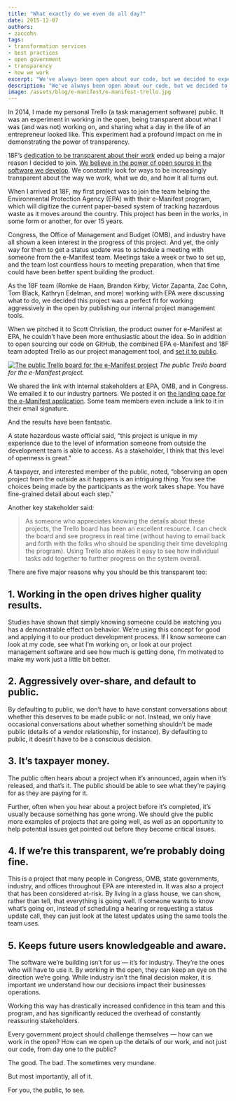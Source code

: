 ```yaml
---
title: "What exactly do we even do all day?"
date: 2015-12-07
authors:
- zaccohn
tags:
- transformation services
- best practices
- open government
- transparency
- how we work
excerpt: "We've always been open about our code, but we decided to experiment with being open with our project management as well. We've opened up the Trello board for a project we're working on with the Environmental Protection Agency to the public, and the results have been fantastic."
description: "We've always been open about our code, but we decided to experiment with being open with our project management as well. We've opened up the Trello board for a project we're working on with the Environmental Protection Agency to the public, and the results have been fantastic."
image: /assets/blog/e-manifest/e-manifest-trello.jpg
---
```


In 2014, I made my personal Trello (a task management software) public.
It was an experiment in working in the open, being transparent about
what I was (and was not) working on, and sharing what a day in the life
of an entrepreneur looked like. This experiment had a profound impact on
me in demonstrating the power of transparency.

18F’s [dedication to be transparent about their
work](https://18f.gsa.gov/2014/07/31/working-in-public-from-day-1/)
ended up being a major reason I decided to join. [We believe in the
power of open source in the software we
develop](https://18f.gsa.gov/2014/07/29/18f-an-open-source-team/). We
constantly look for ways to be increasingly transparent about the way we
work, what we do, and how it all turns out.

When I arrived at 18F, my first project was to join the team helping the
Environmental Protection Agency (EPA) with their e-Manifest program,
which will digitize the current paper-based system of tracking hazardous
waste as it moves around the country. This project has been in the
works, in some form or another, for over 15 years.

Congress, the Office of Management and Budget (OMB), and industry have
all shown a keen interest in the progress of this project. And yet, the
only way for them to get a status update was to schedule a meeting with
someone from the e-Manifest team. Meetings take a week or two to set up,
and the team lost countless hours to meeting preparation, when that time
could have been better spent building the product.

As the 18F team (Romke de Haan, Brandon Kirby, Victor Zapanta, Zac Cohn,
Tom Black, Kathryn Edelman, and more) working with EPA were discussing
what to do, we decided this project was a perfect fit for working
aggressively in the open by publishing our internal project management
tools.

When we pitched it to Scott Christian, the product owner for e-Manifest
at EPA, he couldn’t have been more enthusiastic about the idea. So in
addition to open sourcing our code on GitHub, the combined EPA
e-Manifest and 18F team adopted Trello as our project management tool,
and [set it to public](https://trello.com/b/0geMlbgF/epa-emanifest).

[![The public Trello board for the e-Manifest project]({{site.baseurl}}/assets/blog/e-manifest/e-manifest-trello.jpg)](https://trello.com/b/0geMlbgF/epa-emanifest)
*The public Trello board for the e-Manifest project.*

We shared the link with internal stakeholders at EPA, OMB, and in
Congress. We emailed it to our industry partners. We posted it on [the
landing page for the e-Manifest
application](https://e-manifest.18f.gov). Some team members even
include a link to it in their email signature.

And the results have been fantastic.

A state hazardous waste official said, “this project is unique in my
experience due to the level of information someone from outside the
development team is able to access. As a stakeholder, I think that this
level of openness is great."

A taxpayer, and interested member of the public, noted, “observing an
open project from the outside as it happens is an intriguing thing. You
see the choices being made by the participants as the work takes shape.
You have fine-grained detail about each step."

Another key stakeholder said:

> As someone who appreciates knowing the details about these projects,
> the Trello board has been an excellent resource. I can check the board
> and see progress in real time (without having to email back and forth
> with the folks who should be spending their time developing the
> program). Using Trello also makes it easy to see how individual tasks
> add together to further progress on the system overall.

There are five major reasons why you should be this transparent too:

## 1. Working in the open drives higher quality results.

Studies have shown that simply knowing someone could be watching you has a demonstrable effect on behavior. We’re using this concept for good and applying it to our product development process. If I know someone can look at my code, see what I’m working on, or look at our project management software and see how much is getting done, I’m motivated to make my work just a little bit better.

## 2. Aggressively over-share, and default to public.

By defaulting to public, we don’t have to have constant conversations
about whether this deserves to be made public or not. Instead, we only
have occasional conversations about whether something shouldn’t be made
public (details of a vendor relationship, for instance). By defaulting
to public, it doesn’t have to be a conscious decision.

## 3. It’s taxpayer money.

The public often hears about a project when it’s announced, again when
it’s released, and that’s it. The public should be able to see what
they’re paying for as they are paying for it.

Further, often when you hear about a project before it’s completed, it’s
usually because something has gone wrong. We should give the public more examples of projects that are going well, as well as an opportunity to help potential issues get pointed out before they become critical issues.

## 4. If we’re this transparent, we’re probably doing fine.

This is a project that many people in Congress, OMB, state governments,
industry, and offices throughout EPA are interested in. It was also a
project that has been considered at-risk. By living in a glass house, we
can show, rather than tell, that everything is going well. If someone
wants to know what’s going on, instead of scheduling a hearing or
requesting a status update call, they can just look at the latest
updates using the same tools the team uses.

## 5. Keeps future users knowledgeable and aware.

The software we’re building isn’t for us — it’s for industry. They’re
the ones who will have to use it. By working in the open, they can keep
an eye on the direction we’re going. While industry isn’t the final
decision maker, it is important we understand how our decisions
impact their businesses operations.

Working this way has drastically increased confidence in this team and
this program, and has significantly reduced the overhead of constantly
reassuring stakeholders.

Every government project should challenge themselves — how can we work
in the open? How can we open up the details of our work, and not just
our code, from day one to the public?

The good. The bad. The sometimes very mundane.

But most importantly, all of it.

For you, the public, to see.
